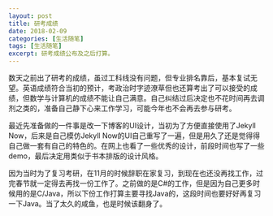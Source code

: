 ```yaml
---
layout: post
title: 研考成绩
date: 2018-02-09
categories: [生活随笔]
tags: [生活随笔]
excerpt: 研考成绩公布及之后打算。
---
```


数天之前出了研考的成绩，虽过工科线没有问题，但专业排名靠后，基本复试无望。英语成绩符合当初的预计，考政治时字迹潦草但也还算考出了可以接受的成绩，但数学与计算机的成绩不能让自己满意。自己纠结过后决定也不花时间再去调剂之类的，准备自己静下心来工作学习，可能今年也不会再去参与研考。

最近先准备做的一件事是改一下博客的UI设计，当初为了方便直接使用了Jekyll Now，后来是自己模仿Jekyll Now的UI自己重写了一遍，但是用久了还是觉得得自己做一套有自己的特色的。在网上也看了一些优秀的设计，前段时间也写了一些demo，最后决定用类似于书本排版的设计风格。

因为当时为了复习考研，在11月的时候辞职在家复习，到现在也还没再找工作，过完春节就一定得去再找一份工作了。之前做的是C#的工作，但是因为自己更多时候用的是C/Java，所以下份工作打算主要寻找Java的，这段时间也要好好再复习一下Java。当了太久的咸鱼，也是时候该翻身了。